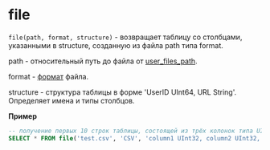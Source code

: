 <a name="table_functions-file"></a>

# file

`file(path, format, structure)` - возвращает таблицу со столбцами, указанными в structure, созданную из файла path типа format.

path - относительный путь до файла от [user_files_path](../../operations/server_settings/settings.md#user_files_path).

format - [формат](../../interfaces/formats.md#formats) файла.

structure - структура таблицы в форме 'UserID UInt64, URL String'. Определяет имена и типы столбцов.

**Пример**

```sql
-- получение первых 10 строк таблицы, состоящей из трёх колонок типа UInt32 из CSV файла
SELECT * FROM file('test.csv', 'CSV', 'column1 UInt32, column2 UInt32, column3 UInt32') LIMIT 10
```
